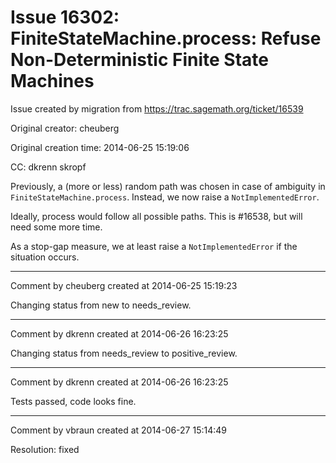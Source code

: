 # Issue 16302: FiniteStateMachine.process: Refuse Non-Deterministic Finite State Machines

Issue created by migration from https://trac.sagemath.org/ticket/16539

Original creator: cheuberg

Original creation time: 2014-06-25 15:19:06

CC:  dkrenn skropf

Previously, a (more or less) random path was chosen in case of ambiguity
in `FiniteStateMachine.process`. Instead, we now raise a `NotImplementedError`.

Ideally, process would follow all possible paths. This is #16538, but will need some more time.

As a stop-gap measure, we at least raise a `NotImplementedError` if the situation occurs.


---

Comment by cheuberg created at 2014-06-25 15:19:23

Changing status from new to needs_review.


---

Comment by dkrenn created at 2014-06-26 16:23:25

Changing status from needs_review to positive_review.


---

Comment by dkrenn created at 2014-06-26 16:23:25

Tests passed, code looks fine.


---

Comment by vbraun created at 2014-06-27 15:14:49

Resolution: fixed

